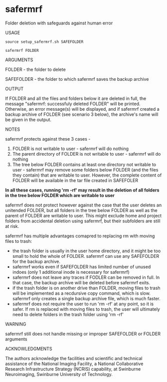 # safermrf
Folder deletion with safeguards against human error

USAGE

``source setup_safermrf.sh SAFEFOLDER``

``safermrf FOLDER``

ARGUMENTS

FOLDER - the folder to delete

SAFEFOLDER - the folder to which safermrf saves the backup archive

OUTPUT

If FOLDER and all the files and folders below it are deleted in full, the message "safermrf: successfuly deleted FOLDER" will be printed.
Otherwise, an error message(s) will be displayed, and if safermrf created a backup archive of FOLDER (see scenario 3 below), the archive's name will be given in the output.

NOTES

safermrf protects against these 3 cases -
1) FOLDER is not writable to user - safermrf will do nothing
2) The parent directory of FOLDER is not writable to user - safermrf will do nothing
3) The tree below FOLDER contains at least one directory not writable to user - safermrf may remove some folders below FOLDER (and the files they contain) that are writable to user. However, the complete content of FOLDER will be available in the tar file created in SAFEFOLER
  
**In all these cases, running 'rm -rf' may result in the deletion of all folders in the tree below FOLDER which are writable to user**

safermrf does not protect however against the case that the user deletes an unitended FOLDER, but all folders in the tree below FOLDER as well as the parent of FOLDER are writable to user. This might exclude home and project folders from accidental deletion using safermrf, but their subfolders are still at risk.

safermrf has multiple advantages comapred to replacing rm with moving files to trash:

- the trash folder is usually in the user home directory, and it might be too small to hold the whole of FOLDER. safermrf can use any SAFEFOLDER for the backup archive.
- safermrf works even if SAFEFOLDER has limited number of unused indoes (only 1 additional inode is necessary for safermrf)
- safermrf does not leave any traces if FODLER can be removed in full. In that case, the backup archive will be deleted before safermrf exits.
- if the trash folder is on another drive than FOLDER, moving files to trash will be implemented as a recdursive copy command, which is slow. safermrf only creates a single backup archive file, which is much faster.
- safermrf does not require the user to run 'rm -rf' at any point, so it is safer. If rm is replaced with moving files to trash, the user will ultimately need to delete folders in the trash folder using 'rm -rf'

WARNING

safermrf still does not handle missing or improper SAFEFOLDER or FOLDER arguments

ACKNOWLEDGMENTS

The authors acknowledge the facilities and scientific and technical assistance of the National Imaging Facility, a National Collaborative Research Infrastructure Strategy (NCRIS) capability, at Swinburne Neuroimaging, Swinburne University of Technology.
